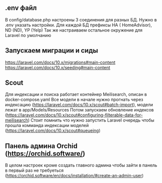 ## .env файл

В config/database.php настроены 3 соединения для разных БД. Нужно в .env указать настройки. Для каждой БД префиксы HA (
HomeAdvisor), ND (ND), YP (Yelp)
Так же настраиваем остальное окружение для Laravel по умолчанию

## Запускаем миграции и сиды

https://laravel.com/docs/10.x/migrations#main-content
https://laravel.com/docs/10.x/seeding#main-content

## Scout

Для индексации и поиска работает контейнер Meilisearch, описан в docker-compose.yaml Все модели в начале нужно прогнать
через индексацию (https://laravel.com/docs/10.x/scout#batch-import), модели лежат в app/Models/Resources Потом запускаем
обновление индексов (https://laravel.com/docs/10.x/scout#configuring-filterable-data-for-meilisearch)
Стоит помнить что нужно запустить Laravel очередь чтобы прошла комманда индексации
моделей (https://laravel.com/docs/10.x/scout#queueing)

## Панель админа Orchid (https://orchid.software/)

В целом настроек кроме создать главного админа чтобы зайти в панель в первый раз не
требуеться (https://orchid.software/en/docs/installation/#create-an-admin-user)
